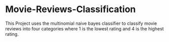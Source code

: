 # Movie-Reviews-Classification

This Project uses the multinomial naive bayes classifier to classify movie reviews into four categories where 1 is the lowest rating and 4 is the highest rating.
